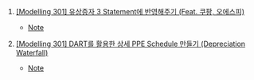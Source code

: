 1. [[Modelling 301] 유상증자 3 Statement에 반영해주기 (Feat. 쿠팡, 오에스피)](https://youtu.be/tLY6isktDAE)
    - [Note](./Note/유상증자_3_Statement에_반영.md)

2. [[Modelling 301] DART를 활용한 상세 PPE Schedule 만들기 (Depreciation Waterfall)](https://youtu.be/q0QIpOk8eN8)
    - [Note](./Note/DART를_활용한_상세_PPE_Schedule_만들기.md)